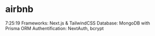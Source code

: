 # airbnb
7:25:19
Frameworks: Next.js & TailwindCSS
Database: MongoDB with Prisma ORM
Authentification: NextAuth, bcrypt